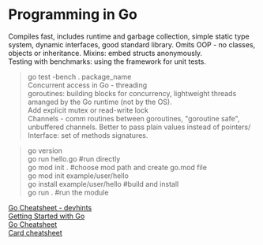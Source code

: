 # Programming in Go    
Compiles fast, includes runtime and garbage collection, simple static type system, dynamic interfaces, good standard library. Omits OOP - no classes, objects or inheritance. Mixins: embed structs anonymously.     
Testing with benchmarks: using the framework for unit tests.   
> go test -bench . package_name    
Concurrent access in Go - threading    
goroutines: building blocks for concurrency, lightweight threads amanged by the Go runtime (not by the OS).    
Add explicit mutex or read-write lock    
Channels - comm routines between goroutines, "goroutine safe", unbuffered channels. Better to pass plain values instead of pointers/ Interface: set of methods signatures.    

> go version   
> go run hello.go    #run directly    
> go mod init .      #choose mod path and create go.mod file   
> go mod init example/user/hello     
> go install example/user/hello      #build and install   
> go run .     #run the module   

[Go Cheatsheet - devhints](https://devhints.io/go)     
[Getting Started with Go](https://go.dev/doc/tutorial/getting-started)      
[Go Cheatsheet](https://github.com/a8m/golang-cheat-sheet)     
[Card cheatsheet](https://cheatsheets.zip/go)